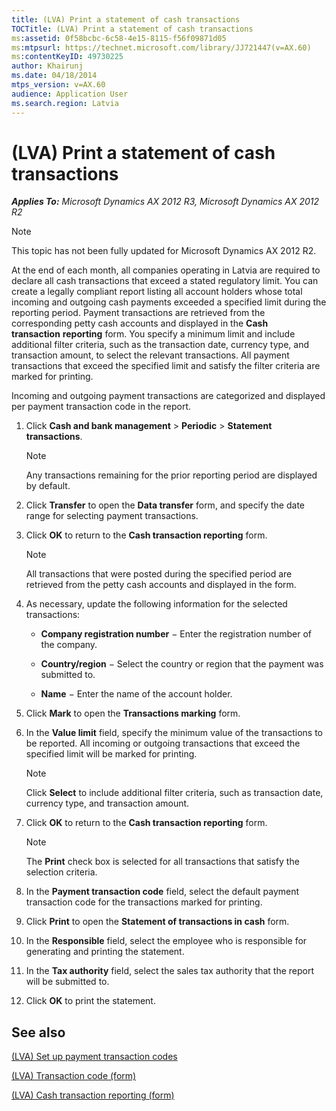 ```yaml
---
title: (LVA) Print a statement of cash transactions
TOCTitle: (LVA) Print a statement of cash transactions
ms:assetid: 0f58bcbc-6c58-4e15-8115-f56f09871d05
ms:mtpsurl: https://technet.microsoft.com/library/JJ721447(v=AX.60)
ms:contentKeyID: 49730225
author: Khairunj
ms.date: 04/18/2014
mtps_version: v=AX.60
audience: Application User
ms.search.region: Latvia
---
```


# (LVA) Print a statement of cash transactions 


_**Applies To:** Microsoft Dynamics AX 2012 R3, Microsoft Dynamics AX 2012 R2_


> [!NOTE]
> <P>This topic has not been fully updated for Microsoft Dynamics AX 2012 R2.</P>



At the end of each month, all companies operating in Latvia are required to declare all cash transactions that exceed a stated regulatory limit. You can create a legally compliant report listing all account holders whose total incoming and outgoing cash payments exceeded a specified limit during the reporting period. Payment transactions are retrieved from the corresponding petty cash accounts and displayed in the **Cash transaction** **reporting** form. You specify a minimum limit and include additional filter criteria, such as the transaction date, currency type, and transaction amount, to select the relevant transactions. All payment transactions that exceed the specified limit and satisfy the filter criteria are marked for printing.

Incoming and outgoing payment transactions are categorized and displayed per payment transaction code in the report.

1.  Click **Cash and bank management** \> **Periodic** \> **Statement transactions**.
    

    > [!NOTE]
    > <P>Any transactions remaining for the prior reporting period are displayed by default.</P>



2.  Click **Transfer** to open the **Data transfer** form, and specify the date range for selecting payment transactions.

3.  Click **OK** to return to the **Cash transaction reporting** form.
    

    > [!NOTE]
    > <P>All transactions that were posted during the specified period are retrieved from the petty cash accounts and displayed in the form.</P>



4.  As necessary, update the following information for the selected transactions:
    
      - **Company registration number** − Enter the registration number of the company.
    
      - **Country/region** − Select the country or region that the payment was submitted to.
    
      - **Name** − Enter the name of the account holder.

5.  Click **Mark** to open the **Transactions marking** form.

6.  In the **Value limit** field, specify the minimum value of the transactions to be reported. All incoming or outgoing transactions that exceed the specified limit will be marked for printing.
    

    > [!NOTE]
    > <P>Click <STRONG>Select</STRONG> to include additional filter criteria, such as transaction date, currency type, and transaction amount.</P>



7.  Click **OK** to return to the **Cash transaction reporting** form.
    

    > [!NOTE]
    > <P>The <STRONG>Print</STRONG> check box is selected for all transactions that satisfy the selection criteria.</P>



8.  In the **Payment transaction code** field, select the default payment transaction code for the transactions marked for printing.

9.  Click **Print** to open the **Statement of transactions in cash** form.

10. In the **Responsible** field, select the employee who is responsible for generating and printing the statement.

11. In the **Tax authority** field, select the sales tax authority that the report will be submitted to.

12. Click **OK** to print the statement.

## See also

[(LVA) Set up payment transaction codes](lva-set-up-payment-transaction-codes.md)

[(LVA) Transaction code (form)](https://technet.microsoft.com/library/jj684600\(v=ax.60\))

[(LVA) Cash transaction reporting (form)](https://technet.microsoft.com/library/jj721453\(v=ax.60\))

  


